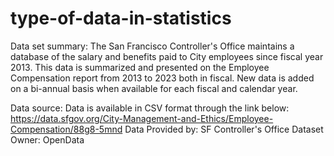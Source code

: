 # type-of-data-in-statistics

Data set summary: The San Francisco Controller's Office maintains a database of the salary and benefits paid to City employees since fiscal year 2013. This data is summarized and presented on the Employee Compensation report from 2013 to 2023 both in fiscal. New data is added on a bi-annual basis when available for each fiscal and calendar year.

Data source: Data is available in CSV format through the link below:
https://data.sfgov.org/City-Management-and-Ethics/Employee-Compensation/88g8-5mnd Data Provided by: SF Controller's Office Dataset Owner: OpenData







